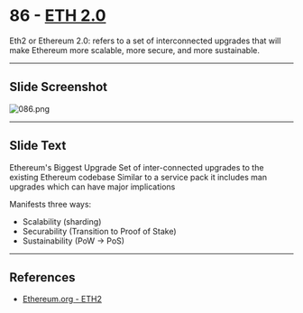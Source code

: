 # 86 - [ETH 2.0](ETH%202.0.md)

Eth2 or Ethereum 2.0: refers to a set of interconnected upgrades that will make Ethereum more scalable, more secure, and more sustainable.

___
## Slide Screenshot
![086.png](../../images/1.%20Ethereum%20101/086.png)
___
## Slide Text
Ethereum's Biggest Upgrade
Set of inter-connected upgrades to the existing Ethereum codebase
Similar to a service pack it includes man upgrades which can have major implications

Manifests three ways:
- Scalability (sharding)
- Securability (Transition to Proof of Stake)
- Sustainability (PoW -> PoS) 

___
## References
- [Ethereum.org - ETH2](https://ethereum.org/en/eth2/)